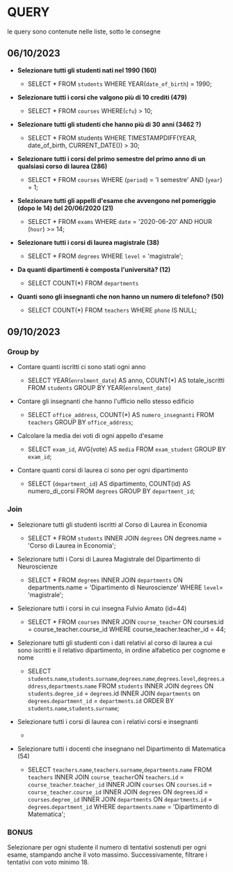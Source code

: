 # QUERY

le query sono contenute nelle liste, sotto le consegne
## 06/10/2023

 
 
- **Selezionare tutti gli studenti nati nel 1990 (160)**

    - SELECT * FROM `students` WHERE YEAR(`date_of_birth`) = 1990;
    
- **Selezionare tutti i corsi che valgono più di 10 crediti (479)**
    
    - SELECT * FROM `courses` WHERE(`cfu`) > 10;
    
- **Selezionare tutti gli studenti che hanno più di 30 anni (3462 ?)**
    
    - SELECT * FROM students WHERE TIMESTAMPDIFF(YEAR, date_of_birth, CURRENT_DATE()) > 30;
    
- **Selezionare tutti i corsi del primo semestre del primo anno di un qualsiasi corso di laurea (286)**

    - SELECT * FROM `courses` WHERE (`period`) = 'I semestre' AND (`year`) = 1;
    
- **Selezionare tutti gli appelli d'esame che avvengono nel pomeriggio (dopo le 14) del 20/06/2020 (21)**

   - SELECT * FROM `exams` WHERE `date` = '2020-06-20' AND HOUR (`hour`) >= 14;
    
- **Selezionare tutti i corsi di laurea magistrale (38)**
    
   - SELECT * FROM `degrees` WHERE `level` = 'magistrale';
    
- **Da quanti dipartimenti è composta l'università? (12)**
    
   - SELECT COUNT(*) FROM `departments`
    
- **Quanti sono gli insegnanti che non hanno un numero di telefono? (50)**
    
   - SELECT COUNT(*) FROM `teachers` WHERE `phone` IS NULL;

    

## 09/10/2023

### Group by


- Contare quanti iscritti ci sono stati ogni anno

    - SELECT YEAR(`enrolment_date`) AS anno, COUNT(*) AS totale_iscritti FROM `students` GROUP BY YEAR(`enrolment_date`)

- Contare gli insegnanti che hanno l'ufficio nello stesso edificio

    - SELECT `office_address`, COUNT(*) AS `numero_insegnanti` FROM `teachers` GROUP BY `office_address`;

- Calcolare la media dei voti di ogni appello d'esame

    - SELECT `exam_id`, AVG(vote) AS `media` FROM `exam_student` GROUP BY `exam_id`;

- Contare quanti corsi di laurea ci sono per ogni dipartimento

    - SELECT (`department_id`) AS dipartimento, COUNT(id) AS numero_di_corsi FROM `degrees` GROUP BY `department_id`;

### Join


- Selezionare tutti gli studenti iscritti al Corso di Laurea in Economia

    - SELECT * FROM `students` INNER JOIN `degrees` ON degrees.name = 'Corso di Laurea in Economia';


- Selezionare tutti i Corsi di Laurea Magistrale del Dipartimento di Neuroscienze

    - SELECT * FROM `degrees` INNER JOIN `departments` ON departments.name = 'Dipartimento di Neuroscienze' WHERE `level`= 'magistrale';


- Selezionare tutti i corsi in cui insegna Fulvio Amato (id=44)

    - SELECT * FROM `courses` INNER JOIN `course_teacher` ON courses.id = course_teacher.course_id WHERE course_teacher.teacher_id = 44;


- Selezionare tutti gli studenti con i dati relativi al corso di laurea a cui sono iscritti e il relativo dipartimento, in ordine alfabetico per cognome e nome
    
    - SELECT `students`.`name`,`students`.`surname`,`degrees`.`name`,`degrees`.`level`,`degrees`.`address`,`departments`.`name` FROM `students` INNER JOIN `degrees` ON `students`.`degree_id` = `degrees`.id INNER JOIN `departments` on `degrees`.`department_id` = `departments`.`id` ORDER BY `students`.`name`,`students`.`surname`;


- Selezionare tutti i corsi di laurea con i relativi corsi e insegnanti

    - 


- Selezionare tutti i docenti che insegnano nel Dipartimento di Matematica (54)

    - SELECT `teachers`.`name`,`teachers`.`surname`,`departments`.`name` FROM `teachers` INNER JOIN `course_teacher`ON `teachers`.`id` = `course_teacher`.`teacher_id` INNER JOIN `courses` ON `courses`.`id` = `course_teacher`.`course_id` INNER JOIN `degrees` ON `degrees`.id = `courses`.`degree_id` INNER JOIN `departments` ON `departments`.`id` = `degrees`.`department_id` WHERE `departments`.`name` = 'Dipartimento di Matematica';


### BONUS

Selezionare per ogni studente il numero di tentativi sostenuti
per ogni esame, stampando anche il voto massimo. Successivamente,
filtrare i tentativi con voto minimo 18.